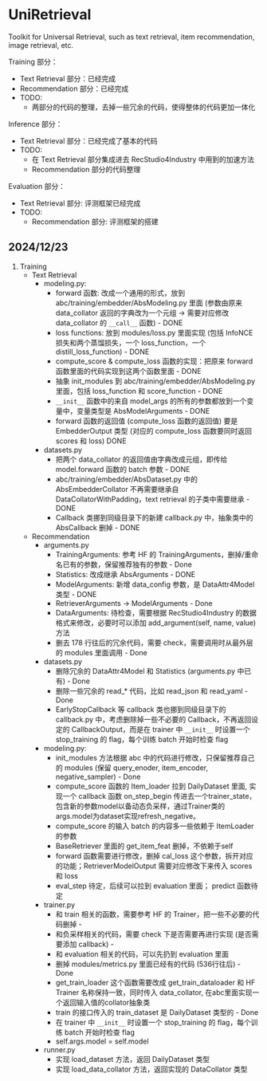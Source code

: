 # UniRetrieval
Toolkit for Universal Retrieval, such as text retrieval, item recommendation, image retrieval, etc.


Training 部分：
- Text Retrieval 部分：已经完成
- Recommendation 部分：已经完成
- TODO: 
    - 两部分的代码的整理，去掉一些冗余的代码，使得整体的代码更加一体化

Inference 部分：
- Text Retrieval 部分：已经完成了基本的代码
- TODO:
    - 在 Text Retrieval 部分集成进去 RecStudio4Industry 中用到的加速方法
    - Recommendation 部分的代码整理

Evaluation 部分：
- Text Retrieval 部分: 评测框架已经完成
- TODO:
    - Recommendation 部分: 评测框架的搭建

## 2024/12/23

1. Training
    - Text Retrieval
        - modeling.py:
            - forward 函数: 改成一个通用的形式，放到 abc/training/embedder/AbsModeling.py 里面 (参数由原来 data_collator 返回的字典改为一个元组 -> 需要对应修改 data_collator 的 `__call__` 函数) - DONE
            - loss functions: 放到 modules/loss.py 里面实现 (包括 InfoNCE 损失和两个蒸馏损失，一个 loss_function，一个 distill_loss_function) - DONE
            - compute_score & compute_loss 函数的实现：把原来 forward 函数里面的代码实现到这两个函数里面 - DONE
            - 抽象 init_modules 到 abc/training/embedder/AbsModeling.py 里面，包括 loss_function 和 score_function - DONE
            - `__init__` 函数中的来自 model_args 的所有的参数都放到一个变量中，变量类型是 AbsModelArguments - DONE
            - forward 函数的返回值 (compute_loss 函数的返回值) 要是 EmbedderOutput 类型 (对应的 compute_loss 函数要同时返回 scores 和 loss)  DONE
        - datasets.py
            - 把两个 data_collator 的返回值由字典改成元组，即传给 model.forward 函数的 batch 参数 - DONE
            - abc/training/embedder/AbsDataset.py 中的 AbsEmbedderCollator 不再需要继承自 DataCollatorWithPadding，text retrieval 的子类中需要继承 - DONE
            - Callback 类挪到同级目录下的新建 callback.py 中，抽象类中的 AbsCallback 删掉 - DONE
    - Recommendation
        - arguments.py
            - TrainingArguments: 参考 HF 的 TrainingArguments，删掉/重命名已有的参数，保留推荐独有的参数 - Done
            - Statistics: 改成继承 AbsArguments - DONE
            - ModelArguments: 新增 data_config 参数，是 DataAttr4Model 类型 - DONE
            - RetrieverArguments -> ModelArguments - Done
            - DataArguments: 待检查，需要根据 RecStudio4Industry 的数据格式来修改，必要时可以添加 add_argument(self, name, value) 方法
            - 删去 178 行往后的冗余代码，需要 check，需要调用时从最外层的 modules 里面调用 - Done
        - datasets.py
            - 删除冗余的 DataAttr4Model 和 Statistics (arguments.py 中已有) - Done
            - 删除一些冗余的 read_* 代码，比如 read_json 和 read_yaml - Done
            - EarlyStopCallback 等 callback 类也挪到同级目录下的 callback.py 中，考虑删除掉一些不必要的 Callback，不再返回设定的 CallbackOutput，而是在 trainer 中 `__init__` 时设置一个 stop_training 的 flag，每个训练 batch 开始时检查 flag
        - modeling.py:
            - init_modules 方法根据 abc 中的代码进行修改，只保留推荐自己的 modules (保留 query_enoder, item_encoder, negative_sampler) - Done
            - compute_score 函数的 Item_loader 拉到 DailyDataset 里面, 实现一个 callback 函数 on_step_begin 传进去一个trainer_state，包含新的参数model以备动态负采样，通过Trainer类的args.model为dataset实现refresh_negative。
            - compute_score 的输入 batch 的内容多一些依赖于 ItemLoader 的参数 
            - BaseRetriever 里面的 get_item_feat 删掉，不依赖于self
            - forward 函数需要进行修改，删掉 cal_loss 这个参数，拆开对应的功能；RetrieverModelOutput 需要对应修改下来传入 scores 和 loss
            - eval_step 待定，后续可以拉到 evaluation 里面； predict 函数待定
        - trainer.py
            - 和 train 相关的函数，需要参考 HF 的 Trainer，把一些不必要的代码删掉 -
            - 和负采样相关的代码，需要 check 下是否需要再进行实现 (是否需要添加 callback) - 
            - 和 evaluation 相关的代码，可以先扔到 evaluation 里面
            - 删掉 modules/metrics.py 里面已经有的代码 (536行往后) - Done
            - get_train_loader 这个函数需要改成 get_train_dataloader 和 HF Trainer 名称保持一致，同时传入 data_collator, 在abc里面实现一个返回输入值的collator抽象类
            - train 的接口传入的 train_dataset 是 DailyDataset 类型的 - Done
            - 在 trainer 中 `__init__` 时设置一个 stop_training 的 flag，每个训练 batch 开始时检查 flag
            - self.args.model = self.model
        - runner.py
            - 实现 load_dataset 方法，返回 DailyDataset 类型 
            - 实现 load_data_collator 方法，返回实现的 DataCollator 类型
